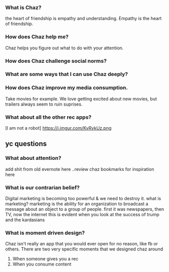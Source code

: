 


### What is Chaz?



the heart of friendship is empathy and understanding.
Empathy is the heart of friendship.

### How does Chaz help me?
Chaz helps you figure out what to do with your attention.

### How does Chaz challenge social norms?

### What are some ways that I can use Chaz deeply?

### How does Chaz improve my media consumption.
Take movies for example. We love getting excited about new movies, but trailers
always seem to ruin suprises.

### What about all the other rec apps?
[I am not a robot] https://i.imgur.com/KvRvkUz.png

## yc questions

### What about attention?

add shit from old evernote here
..review chaz bookmarks for inspiration here


### What is our contrarian belief?
Digital marketing is becoming too powerful & we need to destroy it.
what is marketing? marketing is the ability for an organization to broadcast a message about an object to a group of people. first it was newspapers, then TV, now the internet
this is evident when you look at the success of trump and the kardasians


### What is moment driven design?
Chaz isn't really an app that you would ever open for no reason, like fb or others.
There are two very specific moments that we designed chaz around
1) When someone gives you a rec
2) When you consume content
